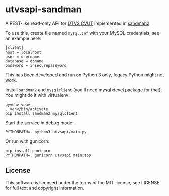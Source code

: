 utvsapi-sandman
===============

A REST-like read-only API for [ÚTVS ČVUT](https://rozvoj.fit.cvut.cz/Main/rozvrhy-utvs-db)
implemented in [sandman2](https://github.com/jeffknupp/sandman2).

To use this, create file named `mysql.cnf` with your MySQL credentials, see an example here:

    [client]
    host = localhost
    user = username
    database = dbname
    password = insecurepassword

This has been developed and run on Python 3 only, legacy Python might not work.

Install `sandman2` and `mysqlclient` (you'll need mysql devel package for that). You might do it with virtualenv:

    pyvenv venv
    . venv/bin/activate
    pip install sandman2 mysqlclient

Start the service in debug mode:

    PYTHONPATH=. python3 utvsapi/main.py

Or run with gunicorn:

    pip install gunicorn
    PYTHONPATH=. gunicorn utvsapi.main:app

License
-------

This software is licensed under the terms of the MIT license, see LICENSE for full text and copyright information.
